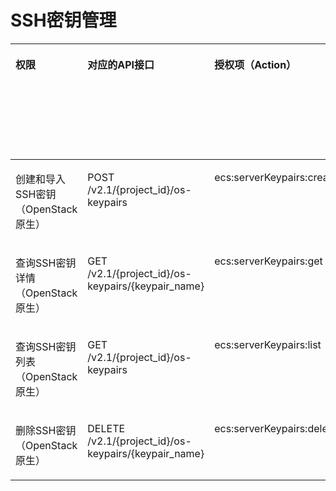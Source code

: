 # SSH密钥管理<a name="ecs_06_0013"></a>

<a name="table796561272518"></a>
<table><thead align="left"><tr id="row10966111213255"><th class="cellrowborder" valign="top" width="11.33068288119738%" id="mcps1.1.7.1.1"><p id="p1959712364512"><a name="p1959712364512"></a><a name="p1959712364512"></a>权限</p>
</th>
<th class="cellrowborder" valign="top" width="20.194106641721234%" id="mcps1.1.7.1.2"><p id="p8402164419019"><a name="p8402164419019"></a><a name="p8402164419019"></a>对应的API接口</p>
</th>
<th class="cellrowborder" valign="top" width="22.56782039289055%" id="mcps1.1.7.1.3"><p id="p2040214445018"><a name="p2040214445018"></a><a name="p2040214445018"></a>授权项（Action）</p>
</th>
<th class="cellrowborder" valign="top" width="18.229653882132833%" id="mcps1.1.7.1.4"><p id="p22519318453"><a name="p22519318453"></a><a name="p22519318453"></a>依赖的授权项</p>
</th>
<th class="cellrowborder" valign="top" width="10.72263797942002%" id="mcps1.1.7.1.5"><p id="p84029445019"><a name="p84029445019"></a><a name="p84029445019"></a>IAM项目</p>
<p id="p12578131324712"><a name="p12578131324712"></a><a name="p12578131324712"></a>(Project)</p>
</th>
<th class="cellrowborder" valign="top" width="16.955098222637975%" id="mcps1.1.7.1.6"><p id="p1999212348459"><a name="p1999212348459"></a><a name="p1999212348459"></a>企业项目</p>
<p id="p1026502118478"><a name="p1026502118478"></a><a name="p1026502118478"></a>(Enterprise Project)</p>
</th>
</tr>
</thead>
<tbody><tr id="row796681232520"><td class="cellrowborder" valign="top" width="11.33068288119738%" headers="mcps1.1.7.1.1 "><p id="p36571412162316"><a name="p36571412162316"></a><a name="p36571412162316"></a>创建和导入SSH密钥（OpenStack原生）</p>
</td>
<td class="cellrowborder" valign="top" width="20.194106641721234%" headers="mcps1.1.7.1.2 "><p id="p2217113414398"><a name="p2217113414398"></a><a name="p2217113414398"></a>POST /v2.1/{project_id}/os-keypairs</p>
</td>
<td class="cellrowborder" valign="top" width="22.56782039289055%" headers="mcps1.1.7.1.3 "><p id="p202471359152116"><a name="p202471359152116"></a><a name="p202471359152116"></a>ecs:serverKeypairs:create</p>
</td>
<td class="cellrowborder" valign="top" width="18.229653882132833%" headers="mcps1.1.7.1.4 "><p id="p12288111932314"><a name="p12288111932314"></a><a name="p12288111932314"></a>-</p>
</td>
<td class="cellrowborder" valign="top" width="10.72263797942002%" headers="mcps1.1.7.1.5 "><p id="p1178918181914"><a name="p1178918181914"></a><a name="p1178918181914"></a>√</p>
</td>
<td class="cellrowborder" valign="top" width="16.955098222637975%" headers="mcps1.1.7.1.6 "><p id="p578171820196"><a name="p578171820196"></a><a name="p578171820196"></a>×</p>
</td>
</tr>
<tr id="row179662012132520"><td class="cellrowborder" valign="top" width="11.33068288119738%" headers="mcps1.1.7.1.1 "><p id="p565712127235"><a name="p565712127235"></a><a name="p565712127235"></a>查询SSH密钥详情（OpenStack原生）</p>
</td>
<td class="cellrowborder" valign="top" width="20.194106641721234%" headers="mcps1.1.7.1.2 "><p id="p2360123823916"><a name="p2360123823916"></a><a name="p2360123823916"></a>GET /v2.1/{project_id}/os-keypairs/{keypair_name}</p>
</td>
<td class="cellrowborder" valign="top" width="22.56782039289055%" headers="mcps1.1.7.1.3 "><p id="p1329680112212"><a name="p1329680112212"></a><a name="p1329680112212"></a>ecs:serverKeypairs:get</p>
</td>
<td class="cellrowborder" valign="top" width="18.229653882132833%" headers="mcps1.1.7.1.4 "><p id="p15288181913238"><a name="p15288181913238"></a><a name="p15288181913238"></a>-</p>
</td>
<td class="cellrowborder" valign="top" width="10.72263797942002%" headers="mcps1.1.7.1.5 "><p id="p1423520574243"><a name="p1423520574243"></a><a name="p1423520574243"></a>√</p>
</td>
<td class="cellrowborder" valign="top" width="16.955098222637975%" headers="mcps1.1.7.1.6 "><p id="p723515719248"><a name="p723515719248"></a><a name="p723515719248"></a>×</p>
</td>
</tr>
<tr id="row2096611215254"><td class="cellrowborder" valign="top" width="11.33068288119738%" headers="mcps1.1.7.1.1 "><p id="p16571612142319"><a name="p16571612142319"></a><a name="p16571612142319"></a>查询SSH密钥列表（OpenStack原生）</p>
</td>
<td class="cellrowborder" valign="top" width="20.194106641721234%" headers="mcps1.1.7.1.2 "><p id="p203891743103910"><a name="p203891743103910"></a><a name="p203891743103910"></a>GET /v2.1/{project_id}/os-keypairs</p>
</td>
<td class="cellrowborder" valign="top" width="22.56782039289055%" headers="mcps1.1.7.1.3 "><p id="p543601132220"><a name="p543601132220"></a><a name="p543601132220"></a>ecs:serverKeypairs:list</p>
</td>
<td class="cellrowborder" valign="top" width="18.229653882132833%" headers="mcps1.1.7.1.4 "><p id="p182889191234"><a name="p182889191234"></a><a name="p182889191234"></a>-</p>
</td>
<td class="cellrowborder" valign="top" width="10.72263797942002%" headers="mcps1.1.7.1.5 "><p id="p1064255862418"><a name="p1064255862418"></a><a name="p1064255862418"></a>√</p>
</td>
<td class="cellrowborder" valign="top" width="16.955098222637975%" headers="mcps1.1.7.1.6 "><p id="p176425585248"><a name="p176425585248"></a><a name="p176425585248"></a>×</p>
</td>
</tr>
<tr id="row1896617127258"><td class="cellrowborder" valign="top" width="11.33068288119738%" headers="mcps1.1.7.1.1 "><p id="p126572127231"><a name="p126572127231"></a><a name="p126572127231"></a>删除SSH密钥（OpenStack原生）</p>
</td>
<td class="cellrowborder" valign="top" width="20.194106641721234%" headers="mcps1.1.7.1.2 "><p id="p160084713911"><a name="p160084713911"></a><a name="p160084713911"></a>DELETE /v2.1/{project_id}/os-keypairs/{keypair_name}</p>
</td>
<td class="cellrowborder" valign="top" width="22.56782039289055%" headers="mcps1.1.7.1.3 "><p id="p535318242220"><a name="p535318242220"></a><a name="p535318242220"></a>ecs:serverKeypairs:delete</p>
</td>
<td class="cellrowborder" valign="top" width="18.229653882132833%" headers="mcps1.1.7.1.4 "><p id="p182881519132314"><a name="p182881519132314"></a><a name="p182881519132314"></a>-</p>
</td>
<td class="cellrowborder" valign="top" width="10.72263797942002%" headers="mcps1.1.7.1.5 "><p id="p18798195932419"><a name="p18798195932419"></a><a name="p18798195932419"></a>√</p>
</td>
<td class="cellrowborder" valign="top" width="16.955098222637975%" headers="mcps1.1.7.1.6 "><p id="p3798135912420"><a name="p3798135912420"></a><a name="p3798135912420"></a>×</p>
</td>
</tr>
</tbody>
</table>

